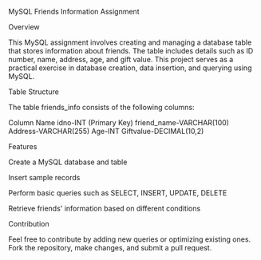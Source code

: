 MySQL Friends Information Assignment

Overview

This MySQL assignment involves creating and managing a database table that stores information about friends. The table includes details such as ID number, name, address, age, and gift value. This project serves as a practical exercise in database creation, data insertion, and querying using MySQL.


Table Structure

The table friends_info consists of the following columns:

Column Name
idno-INT (Primary Key)
friend_name-VARCHAR(100)
Address-VARCHAR(255)
Age-INT
Giftvalue-DECIMAL(10,2)


Features

Create a MySQL database and table

Insert sample records

Perform basic queries such as SELECT, INSERT, UPDATE, DELETE

Retrieve friends' information based on different conditions


Contribution

Feel free to contribute by adding new queries or optimizing existing ones. Fork the repository, make changes, and submit a pull request.






